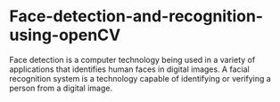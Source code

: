 # Face-detection-and-recognition-using-openCV
Face detection is a computer technology being used in a variety of applications that identifies human faces in digital images. A facial recognition system is a technology capable of identifying or verifying a person from a digital image.
